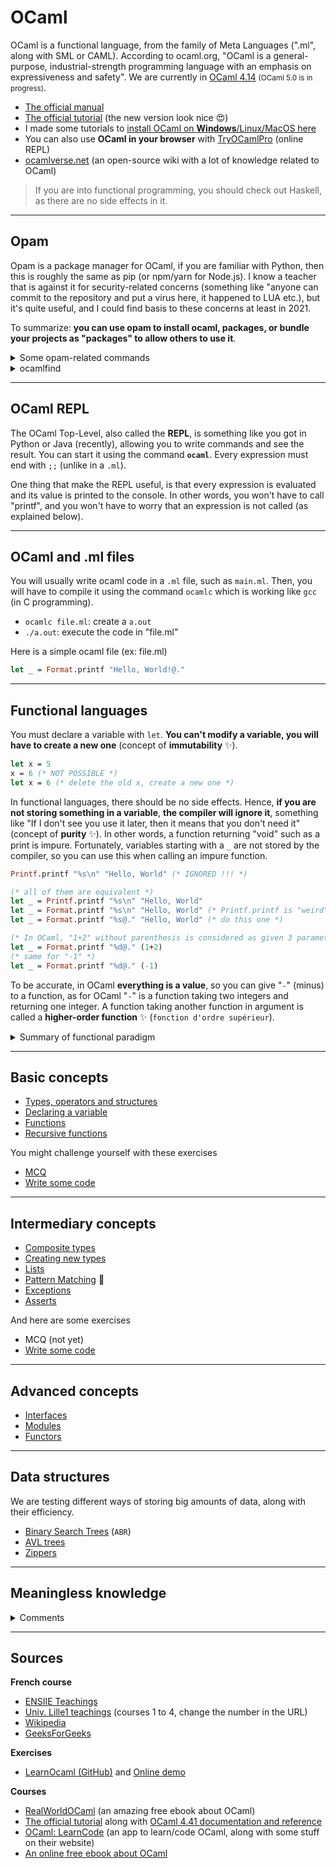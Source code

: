 # OCaml

OCaml is a functional language, from the family of Meta Languages (".ml", along with SML or CAML). According to ocaml.org, "OCaml is a general-purpose, industrial-strength programming language with an emphasis on expressiveness and safety". We are currently in [OCaml 4.14](https://github.com/ocaml/ocaml) <small>(OCaml 5.0 is in progress)</small>.

* [The official manual](https://ocaml.org/manual/index.html)
* [The official tutorial](https://ocaml.org/docs) (the new version look nice 😍)
* I made some tutorials to [install OCaml on **Windows**/Linux/MacOS here](https://plugins.jetbrains.com/plugin/18531-ocaml/documentation)
* You can also use **OCaml in your browser** with [TryOCamlPro](https://try.ocamlpro.com/) (online REPL)
* [ocamlverse.net](http://ocamlverse.net/) (an open-source wiki with a lot of knowledge related to OCaml)

> If you are into functional programming, you should check out Haskell, as there are no side effects in it.

<hr class="sl">

## Opam

Opam is a package manager for OCaml, if you are familiar with Python, then this is roughly the same as pip (or npm/yarn for Node.js). I know a teacher that is against it for security-related concerns (something like "anyone can commit to the repository and put a virus here, it happened to LUA etc.), but it's quite useful, and I could find basis to these concerns at least in 2021.

To summarize: **you can use opam to install ocaml, packages, or bundle your projects as "packages" to allow others to use it**.

<details class="details-border">
<summary>Some opam-related commands</summary>

```bash
# install (please refer to https://plugins.jetbrains.com/plugin/18531-ocaml/documentation)
sudo apt-get install opam
# init opam
opam init
# see ocaml versions (=switch) installed
# or "ls -l ~/.opam/
opam switch
# install ocaml 4.12.0 - a bit long
opam switch create 4.12.0
# install the package xxx for the current switch
# see https://opam.ocaml.org/packages/
opam install xxx
opam update # and opam update xxx
opam upgrade # and opam upgrade xxx
```
</details>

<details class="details-border">
<summary>ocamlfind</summary>

OCaml find to do a lot of things involving libraries. One usage could be to compile using `ocamlc` files that use external libraries.

```bash
# create a file "test"
# while compiling with debug information (-g)
# avg.ml and test.ml
# while linking external libraries: extlib and oUnit
#
# Read the documentation if you want to learn more about -package or -linkpkg, while -g/-o are options of ocamlc
ocamlfind ocamlc -o test -package extlib,oUnit -linkpkg -g avl.ml test.ml
```
</details>

<hr class="sr">

## OCaml REPL

The OCaml Top-Level, also called the **REPL**, is something like you got in Python or Java (recently), allowing you to write commands and see the result. You can start it using the command **`ocaml`**. Every expression must end with `;;` (unlike in a `.ml`).

One thing that make the REPL useful, is that every expression is evaluated and its value is printed to the console. In other words, you won't have to call "printf", and you won't have to worry that an expression is not called (as explained below).

<hr class="sl">

## OCaml and .ml files

You will usually write ocaml code in a `.ml` file, such as `main.ml`. Then, you will have to compile it using the command `ocamlc` which is working like `gcc` (in C programming).

* `ocamlc file.ml`: create a `a.out`
* `./a.out`: execute the code in "file.ml"

Here is a simple ocaml file (ex: file.ml)

```ocaml
let _ = Format.printf "Hello, World!@."
```

<hr class="sr">

## Functional languages

You must declare a variable with `let`. **You can't modify a variable, you will have to create a new one** (concept of **immutability** ✨).

```ocaml
let x = 5
x = 6 (* NOT POSSIBLE *)
let x = 6 (* delete the old x, create a new one *)
```

In functional languages, there should be no side effects. Hence, **if you are not storing something in a variable**, **the compiler will ignore it**, something like "If I don't see you use it later, then it means that you don't need it" (concept of **purity** ✨). In other words, a function returning "void" such as a print is impure. Fortunately, variables starting with a `_` are not stored by the compiler, so you can use this when calling an impure function.

```ocaml
Printf.printf "%s\n" "Hello, World" (* IGNORED !!! *)

(* all of them are equivalent *)
let _ = Printf.printf "%s\n" "Hello, World"
let _ = Format.printf "%s\n" "Hello, World" (* Printf.printf is "weird", use Format *)
let _ = Format.printf "%s@." "Hello, World" (* do this one *)

(* In OCaml, "1+2" without parenthesis is considered as given 3 parameters '1' '+' '2' to a function, so add parenthesis *)
let _ = Format.printf "%d@." (1+2)
(* same for "-1" *)
let _ = Format.printf "%d@." (-1)
```

To be accurate, in OCaml **everything is a value**, so you can give "`-`" (minus) to a function, as for OCaml "`-`" is a function taking two integers and returning one integer. A function taking another function in argument is called a **higher-order function** ✨ (`fonction d'ordre supérieur`).

<details class="details-border">
<summary>Summary of functional paradigm</summary>

* **Immutability**: you can modify a variable
* **Referential transparency**: if `f(x)=y`,
  writing `y` or `f(x)` must be the same. 
* **Purity**: `f(x)-f(x)` is equals to 0, there is no side effects, and you can predict the outcome of your code
* **Implicit types**: types are implicit
* **First-class citizens**: a function can be given as parameter to another function called higher-order function (`Fonction d'ordre supérieur`)
</details>

<hr class="sl">

## Basic concepts

* [Types, operators and structures](basic/syntax.md)
* [Declaring a variable](basic/variables.md)
* [Functions](basic/functions.md)
* [Recursive functions](basic/rec.md)

You might challenge yourself with these exercises

* [MCQ](basic/mcq.md)
* [Write some code](basic/exercises.md)

<hr class="sr">

## Intermediary concepts

* [Composite types](interm/tuples.md)
* [Creating new types](interm/types.md)
* [Lists](interm/lists.md)
* [Pattern Matching](interm/match.md) 🚀
* [Exceptions](interm/exceptions.md)
* [Asserts](interm/asserts.md)

And here are some exercises

* MCQ (not yet)
* [Write some code](interm/exercises.md)

<hr class="sl">

## Advanced concepts

* [Interfaces](advanced/interfaces.md)
* [Modules](advanced/modules.md)
* [Functors](advanced/functors.md)

<hr class="sl">

## Data structures

We are testing different ways of storing big amounts of data, along with their efficiency.

* [Binary Search Trees](data/bst.md) (`ABR`)
* [AVL trees](data/avl.md)
* [Zippers](data/zippers.md)

<hr class="sr">

## Meaningless knowledge

<details class="details-border">
<summary>Comments</summary>

In OCaml, comments are not ignored, and they are really parsed... If you are writing a `"` (quote), the parser will think that you started writing a string, even if you are inside a comment. Hence, if the string is not properly finished (no matching quote), you will have an error, as you would if you wrote a non-terminated string in your code.

It can lead to surprising comments ✌, this one bellow (try it), is a valid comment, but most ocaml highlighters such as the one I'm using, are not parsing it properly.

```ocaml
(* "this is a string *)" *)
```

Also, in OCaml, you can have a comment inside another comment. What I mean, is that you can have a closing comment tag inside another comment... In every other language, you will see an error because the comment would be "(* (* *)", but in OCaml, the code below is working fine

```ocaml
(* (* *) *)
```

</details>

<hr class="sl">

## Sources

**French course**

* [ENSIIE Teachings](https://www.ensiie.fr/)
* [Univ. Lille1 teachings](https://www.fil.univ-lille1.fr/~wegrzyno/portail/Elfe/Doc/Cours-PF/cours-1.pdf) (courses 1 to 4, change the number in the URL)
* [Wikipedia](https://en.wikipedia.org/wiki/Functional_programming#Concepts)
* [GeeksForGeeks](https://www.geeksforgeeks.org/functional-programming-paradigm/)

**Exercises**

* [LearnOcaml (GitHub)](https://github.com/ocaml-sf/learn-ocaml) and [Online demo](https://ocaml-sf.org/learn-ocaml-public/)

**Courses**

* [RealWorldOCaml](http://dev.realworldocaml.org/) (an amazing free ebook about OCaml)
* [The official tutorial](https://ocaml.org/docs) along with [OCaml 4.41 documentation and reference](https://v2.ocaml.org/releases/4.14/ocaml-4.14-refman.pdf)
* [OCaml: LearnCode](https://ocaml-learn-code.com/) (an app to learn/code OCaml, along with some stuff on their website)
* [An online free ebook about OCaml](https://cs3110.github.io/textbook/cover.html)
